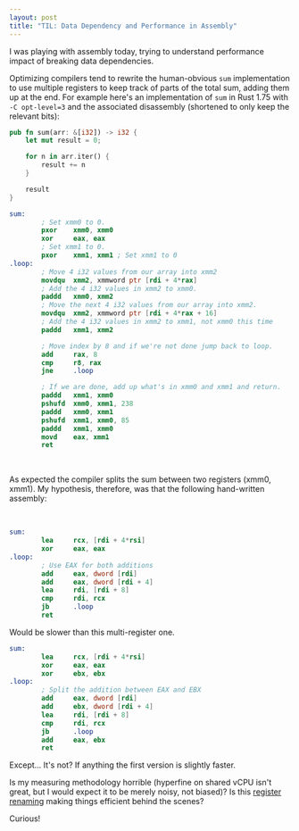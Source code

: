 ```yaml
---
layout: post
title: "TIL: Data Dependency and Performance in Assembly"
---
```


I was playing with assembly today, trying to understand performance impact of breaking data dependencies.

Optimizing compilers tend to rewrite the human-obvious `sum` implementation to use multiple registers to keep track of parts of the total sum, adding them up at the end. For example here's an implementation of `sum` in Rust 1.75 with `-C opt-level=3` and the associated disassembly (shortened to only keep the relevant bits):

```rust
pub fn sum(arr: &[i32]) -> i32 {
    let mut result = 0;

    for n in arr.iter() {
        result += n
    }

    result
}
```

```nasm
sum:
        ; Set xmm0 to 0.
        pxor    xmm0, xmm0
        xor     eax, eax
        ; Set xmm1 to 0.
        pxor    xmm1, xmm1 ; Set xmm1 to 0
.loop:
        ; Move 4 i32 values from our array into xmm2
        movdqu  xmm2, xmmword ptr [rdi + 4*rax]
        ; Add the 4 i32 values in xmm2 to xmm0.
        paddd   xmm0, xmm2
        ; Move the next 4 i32 values from our array into xmm2.
        movdqu  xmm2, xmmword ptr [rdi + 4*rax + 16]
        ; Add the 4 i32 values in xmm2 to xmm1, not xmm0 this time
        paddd   xmm1, xmm2

        ; Move index by 8 and if we're not done jump back to loop.
        add     rax, 8
        cmp     r8, rax
        jne     .loop

        ; If we are done, add up what's in xmm0 and xmm1 and return.
        paddd   xmm1, xmm0
        pshufd  xmm0, xmm1, 238
        paddd   xmm0, xmm1
        pshufd  xmm1, xmm0, 85
        paddd   xmm1, xmm0
        movd    eax, xmm1
        ret
```

<br>

As expected the compiler splits the sum between two registers (xmm0, xmm1). My hypothesis, therefore, was that the following hand-written assembly:

<br>

```nasm
sum:
        lea     rcx, [rdi + 4*rsi]
        xor     eax, eax    
.loop:
        ; Use EAX for both additions
        add     eax, dword [rdi]    
        add     eax, dword [rdi + 4]
        lea     rdi, [rdi + 8] 
        cmp     rdi, rcx      
        jb      .loop        
        ret                         
```

Would be slower than this multi-register one.

```nasm
sum:
        lea     rcx, [rdi + 4*rsi]
        xor     eax, eax
        xor     ebx, ebx
.loop:
        ; Split the addition between EAX and EBX
        add     eax, dword [rdi]
        add     ebx, dword [rdi + 4]
        lea     rdi, [rdi + 8]
        cmp     rdi, rcx
        jb      .loop
        add     eax, ebx
        ret
```

Except... It's not? If anything the first version is slightly faster.

Is my measuring methodology horrible (hyperfine on shared vCPU isn't great, but I would expect it to be merely noisy, not biased)? Is this [register renaming](https://en.wikipedia.org/wiki/Register_renaming) making things efficient behind the scenes?

Curious!
